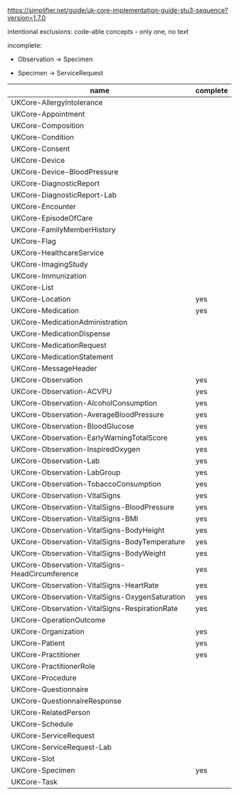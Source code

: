 https://simplifier.net/guide/uk-core-implementation-guide-stu3-sequence?version=1.7.0

intentional exclusions:
code-able concepts - only one, no text

incomplete:
- Observation -> Specimen

- Specimen -> ServiceRequest


| name                                            | complete |
|-------------------------------------------------|----------|
| UKCore-AllergyIntolerance                       |          |
| UKCore-Appointment                              |          |
| UKCore-Composition                              |          |
| UKCore-Condition                                |          |
| UKCore-Consent                                  |          |
| UKCore-Device                                   |          |
| UKCore-Device-BloodPressure                     |          |
| UKCore-DiagnosticReport                         |          |
| UKCore-DiagnosticReport-Lab                     |          |
| UKCore-Encounter                                |          |
| UKCore-EpisodeOfCare                            |          |
| UKCore-FamilyMemberHistory                      |          |
| UKCore-Flag                                     |          |
| UKCore-HealthcareService                        |          |
| UKCore-ImagingStudy                             |          |
| UKCore-Immunization                             |          |
| UKCore-List                                     |          |
| UKCore-Location                                 | yes      |
| UKCore-Medication                               | yes      |
| UKCore-MedicationAdministration                 |          |
| UKCore-MedicationDispense                       |          |
| UKCore-MedicationRequest                        |          |
| UKCore-MedicationStatement                      |          |
| UKCore-MessageHeader                            |          |
| UKCore-Observation                              | yes      |
| UKCore-Observation-ACVPU                        | yes      |
| UKCore-Observation-AlcoholConsumption           | yes      |
| UKCore-Observation-AverageBloodPressure         | yes      |
| UKCore-Observation-BloodGlucose                 | yes      |
| UKCore-Observation-EarlyWarningTotalScore       | yes      |
| UKCore-Observation-InspiredOxygen               | yes      |
| UKCore-Observation-Lab                          | yes      |
| UKCore-Observation-LabGroup                     | yes      |
| UKCore-Observation-TobaccoConsumption           | yes      |
| UKCore-Observation-VitalSigns                   | yes      |
| UKCore-Observation-VitalSigns-BloodPressure     | yes      |
| UKCore-Observation-VitalSigns-BMI               | yes      |
| UKCore-Observation-VitalSigns-BodyHeight        | yes      |
| UKCore-Observation-VitalSigns-BodyTemperature   | yes      |
| UKCore-Observation-VitalSigns-BodyWeight        | yes      |
| UKCore-Observation-VitalSigns-HeadCircumference | yes      |
| UKCore-Observation-VitalSigns-HeartRate         | yes      |
| UKCore-Observation-VitalSigns-OxygenSaturation  | yes      |
| UKCore-Observation-VitalSigns-RespirationRate   | yes      |
| UKCore-OperationOutcome                         |          |
| UKCore-Organization                             | yes      |
| UKCore-Patient                                  | yes      |
| UKCore-Practitioner                             | yes      |
| UKCore-PractitionerRole                         |          |
| UKCore-Procedure                                |          |
| UKCore-Questionnaire                            |          |
| UKCore-QuestionnaireResponse                    |          |
| UKCore-RelatedPerson                            |          |
| UKCore-Schedule                                 |          |
| UKCore-ServiceRequest                           |          |
| UKCore-ServiceRequest-Lab                       |          |
| UKCore-Slot                                     |          |
| UKCore-Specimen                                 | yes      |
| UKCore-Task                                     |          |
